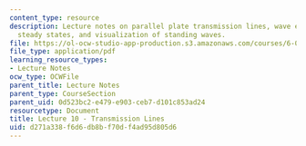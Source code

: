 ```yaml
---
content_type: resource
description: Lecture notes on parallel plate transmission lines, wave equations, sinusoidal
  steady states, and visualization of standing waves.
file: https://ol-ocw-studio-app-production.s3.amazonaws.com/courses/6-013-electromagnetics-and-applications-fall-2005/d271a338f6d6db8bf70df4ad95d805d6_lec10.pdf
file_type: application/pdf
learning_resource_types:
- Lecture Notes
ocw_type: OCWFile
parent_title: Lecture Notes
parent_type: CourseSection
parent_uid: 0d523bc2-e479-e903-ceb7-d101c853ad24
resourcetype: Document
title: Lecture 10 - Transmission Lines
uid: d271a338-f6d6-db8b-f70d-f4ad95d805d6
---
```

